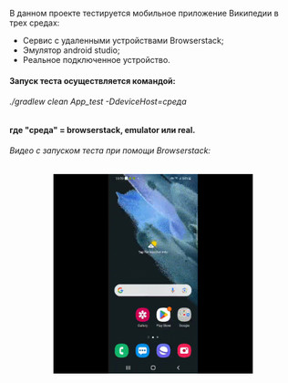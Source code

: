 <p align="center"><p>В данном проекте тестируется мобильное приложение Википедии в трех средах:

- Сервис с удаленными устройствами Browserstack;
- Эмулятор android studio;
- Реальное подключенное устройство.</h4>

<h4>Запуск теста осуществляется командой:</h4>
<h6>./gradlew clean App_test -DdeviceHost=среда</h6>
<h4>где "среда" = browserstack, emulator или real.</h4>

<h6>Видео с запуском теста при помощи Browserstack:</h6>
</p>
<p align="center">
<img title="Browserstack Video" src="src/test/resources/materials/brwstck.gif" width="350" height="350"  alt="video">   
</p>
